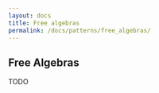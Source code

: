 ```yaml
---
layout: docs
title: Free algebras
permalink: /docs/patterns/free_algebras/
---
```


## Free Algebras

TODO
